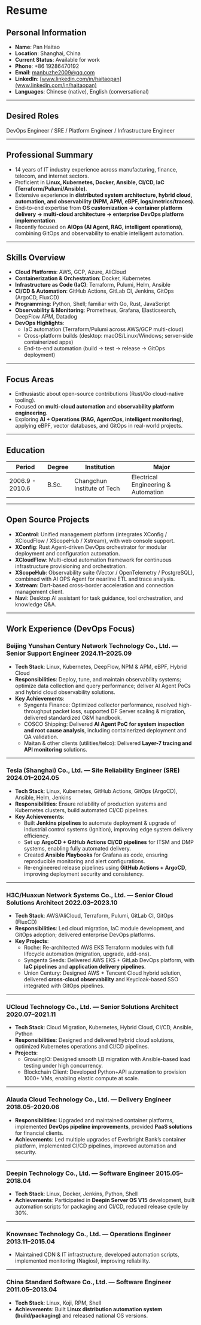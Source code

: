 # Resume

## Personal Information
- **Name**: Pan Haitao
- **Location**: Shanghai, China
- **Current Status**: Available for work
- **Phone**: +86 19286470192
- **Email**: manbuzhe2009@qq.com
- **LinkedIn**: [www.linkedin.com/in/haitaopan](www.linkedin.com/in/haitaopan)
- **Languages**: Chinese (native), English (conversational)

---

## Desired Roles
DevOps Engineer / SRE / Platform Engineer / Infrastructure Engineer

---

## Professional Summary
- 14 years of IT industry experience across manufacturing, finance, telecom, and internet sectors.
- Proficient in **Linux, Kubernetes, Docker, Ansible, CI/CD, IaC (Terraform/Pulumi/Ansible)**.
- Extensive experience in **distributed system architecture, hybrid cloud, automation, and observability (NPM, APM, eBPF, logs/metrics/traces)**.
- End-to-end expertise from **OS customization → container platform delivery → multi-cloud architecture → enterprise DevOps platform implementation**.
- Recently focused on **AIOps (AI Agent, RAG, intelligent operations)**, combining GitOps and observability to enable intelligent automation.

---

## Skills Overview
- **Cloud Platforms**: AWS, GCP, Azure, AliCloud
- **Containerization & Orchestration**: Docker, Kubernetes
- **Infrastructure as Code (IaC)**: Terraform, Pulumi, Helm, Ansible
- **CI/CD & Automation**: GitHub Actions, GitLab CI, Jenkins, GitOps (ArgoCD, FluxCD)
- **Programming**: Python, Shell; familiar with Go, Rust, JavaScript
- **Observability & Monitoring**: Prometheus, Grafana, Elasticsearch, DeepFlow APM, Datadog
- **DevOps Highlights**:
  - IaC automation (Terraform/Pulumi across AWS/GCP multi-cloud)
  - Cross-platform builds (desktop: macOS/Linux/Windows; server-side containerized apps)
  - End-to-end automation (build → test → release → GitOps deployment)

---

## Focus Areas
- Enthusiastic about open-source contributions (Rust/Go cloud-native tooling).
- Focused on **multi-cloud automation** and **observability platform engineering**.
- Exploring **AI + Operations (RAG, AgentOps, intelligent monitoring)**, applying eBPF, vector databases, and GitOps in real-world projects.

---

## Education
| Period          | Degree | Institution                | Major                         |
|-----------------|--------|----------------------------|-------------------------------|
| 2006.9 - 2010.6 | B.Sc.  | Changchun Institute of Tech | Electrical Engineering & Automation |

---

## Open Source Projects
- **XControl**: Unified management platform (integrates XConfig / XCloudFlow / XScopeHub / Xstream), with web console support.
- **XConfig**: Rust Agent-driven DevOps orchestrator for modular deployment and configuration automation.
- **XCloudFlow**: Multi-cloud automation framework for continuous infrastructure provisioning and orchestration.
- **XScopeHub**: Observability suite (Vector / OpenTelemetry / PostgreSQL), combined with AI OPS Agent for nearline ETL and trace analysis.
- **Xstream**: Dart-based cross-border acceleration and connection management client.
- **Navi**: Desktop AI assistant for task guidance, tool orchestration, and knowledge Q&A.

---

## Work Experience (DevOps Focus)

### Beijing Yunshan Century Network Technology Co., Ltd. — Senior Support Engineer 2024.11–2025.09
- **Tech Stack**: Linux, Kubernetes, DeepFlow, NPM & APM, eBPF, Hybrid Cloud
- **Responsibilities**: Deploy, tune, and maintain observability systems; optimize data collection and query performance; deliver AI Agent PoCs and hybrid cloud observability solutions.
- **Key Achievements**:
  - Syngenta Finance: Optimized collector performance, resolved high-throughput packet loss, supported DF Server scaling & migration, delivered standardized O&M handbook.
  - COSCO Shipping: Delivered **AI Agent PoC for system inspection and root cause analysis**, including containerized deployment and QA validation.
  - Maitan & other clients (utilities/telco): Delivered **Layer-7 tracing and API monitoring** solutions.

---

### Tesla (Shanghai) Co., Ltd. — Site Reliability Engineer (SRE) 2024.01–2024.05
- **Tech Stack**: Linux, Kubernetes, GitHub Actions, GitOps (ArgoCD), Ansible, Helm, Jenkins
- **Responsibilities**: Ensure reliability of production systems and Kubernetes clusters, build automated CI/CD pipelines.
- **Key Achievements**:
  - Built **Jenkins pipelines** to automate deployment & upgrade of industrial control systems (Ignition), improving edge system delivery efficiency.
  - Set up **ArgoCD + GitHub Actions CI/CD pipelines** for ITSM and DMP systems, enabling fully automated delivery.
  - Created **Ansible Playbooks** for Grafana as code, ensuring reproducible monitoring and alert configurations.
  - Re-engineered release pipelines using **GitHub Actions + ArgoCD**, improving deployment security and consistency.

---

### H3C/Huaxun Network Systems Co., Ltd. — Senior Cloud Solutions Architect 2022.03–2023.10
- **Tech Stack**: AWS/AliCloud, Terraform, Pulumi, GitLab CI, GitOps (FluxCD)
- **Responsibilities**: Led cloud migration, IaC module development, and GitOps adoption; delivered enterprise DevOps platforms.
- **Key Projects**:
  - Roche: Re-architected AWS EKS Terraform modules with full lifecycle automation (migration, upgrade, add-ons).
  - Syngenta Seeds: Delivered AWS EKS + GitLab DevOps platform, with **IaC pipelines** and **application delivery pipelines**.
  - Union Century: Designed AWS + Tencent Cloud hybrid solution, delivered **cross-cloud observability** and Keycloak-based SSO integrated with GitOps pipelines.

---

### UCloud Technology Co., Ltd. — Senior Solutions Architect 2020.07–2021.11
- **Tech Stack**: Cloud Migration, Kubernetes, Hybrid Cloud, CI/CD, Ansible, Python
- **Responsibilities**: Designed and delivered hybrid cloud solutions, optimized Kubernetes operations and CI/CD pipelines.
- **Projects**:
  - GrowingIO: Designed smooth LB migration with Ansible-based load testing under high concurrency.
  - Blockchain Client: Developed Python+API automation to provision 1000+ VMs, enabling elastic compute at scale.

---

### Alauda Cloud Technology Co., Ltd. — Delivery Engineer 2018.05–2020.06
- **Responsibilities**: Upgraded and maintained container platforms, implemented **DevOps pipeline improvements**, provided **PaaS solutions** for financial clients.
- **Achievements**: Led multiple upgrades of Everbright Bank’s container platform, implemented CI/CD pipelines, improved automation and security.

---

### Deepin Technology Co., Ltd. — Software Engineer 2015.05–2018.04
- **Tech Stack**: Linux, Docker, Jenkins, Python, Shell
- **Achievements**: Participated in **Deepin Server OS V15** development, built automation scripts for packaging and CI/CD, reduced release cycle by 30%.

---

### Knownsec Technology Co., Ltd. — Operations Engineer 2013.11–2015.04
- Maintained CDN & IT infrastructure, developed automation scripts, implemented monitoring (Nagios), improving reliability.

---

### China Standard Software Co., Ltd. — Software Engineer 2011.05–2013.04
- **Tech Stack**: Linux, Koji, RPM, Shell
- **Achievements**: Built **Linux distribution automation system (build/packaging)** and released national OS versions.
